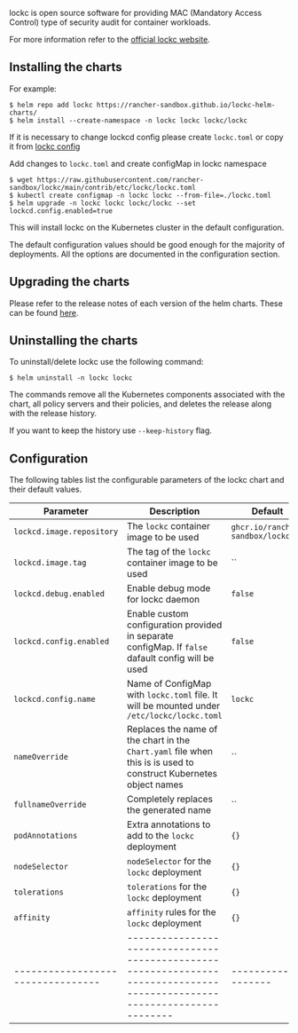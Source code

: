 lockc is open source software for providing MAC (Mandatory Access Control) type of security audit for container workloads.

For more information refer to the [official lockc website](https://rancher-sandbox.github.io/lockc/).

## Installing the charts


For example:
```console
$ helm repo add lockc https://rancher-sandbox.github.io/lockc-helm-charts/
$ helm install --create-namespace -n lockc lockc lockc/lockc
```

If it is necessary to change lockcd config please create `lockc.toml` or copy it from
[lockc config](https://github.com/rancher-sandbox/lockc/blob/main/contrib/etc/lockc/lockc.toml)

Add changes to `lockc.toml` and create configMap in lockc namespace
```console
$ wget https://raw.githubusercontent.com/rancher-sandbox/lockc/main/contrib/etc/lockc/lockc.toml
$ kubectl create configmap -n lockc lockc --from-file=./lockc.toml
$ helm upgrade -n lockc lockc lockc/lockc --set lockcd.config.enabled=true
```

This will install lockc on the Kubernetes cluster in the default configuration.

The default configuration values should be good enough for the majority of
deployments. All the options are documented in the configuration section.

## Upgrading the charts

Please refer to the release notes of each version of the helm charts.
These can be found [here](https://github.com/rancher-sandbox/lockc-helm-charts/releases).

## Uninstalling the charts

To uninstall/delete lockc use the following
command:

```console
$ helm uninstall -n lockc lockc
```

The commands remove all the Kubernetes components associated with the chart, all
policy servers and their policies, and deletes the release along with the release
history.

If you want to keep the history use `--keep-history` flag.

## Configuration

The following tables list the configurable parameters of the lockc
chart and their default values.

| Parameter                        | Description                                                                                                              | Default             |
| ---------------------------------| ------------------------------------------------------------------------------------------------------------------------ | ------------------- |
| `lockcd.image.repository`        | The `lockc` container image to be used                                                                       | `ghcr.io/rancher-sandbox/lockc` |
| `lockcd.image.tag`               | The tag of the `lockc` container image to be used                                                                        | ``                  |
| `lockcd.debug.enabled`           | Enable debug mode for lockc daemon                                                                                       | `false`             |
| `lockcd.config.enabled`          | Enable custom configuration provided in separate configMap. If `false` dafault config will be used                       | `false`             |
| `lockcd.config.name`             | Name of ConfigMap with `lockc.toml` file. It will be mounted under `/etc/lockc/lockc.toml`                               | `lockc`             |
| `nameOverride`                   | Replaces the name of the chart in the `Chart.yaml` file when this is is used to construct Kubernetes object names        | ``                  |
| `fullnameOverride`               | Completely replaces the generated name                                                                                   | ``                  |
| `podAnnotations`                 | Extra annotations to add to the `lockc` deployment                                                                       | `{}`                |
| `nodeSelector`                   | `nodeSelector` for the `lockc` deployment                                                                                | `{}`                |
| `tolerations`                    | `tolerations` for the `lockc` deployment                                                                                 | `{}`                |
| `affinity`                       | `affinity` rules for the `lockc` deployment                                                                              | `{}`                |
| ---------------------------------| ------------------------------------------------------------------------------------------------------------------------ | ------------------- |

